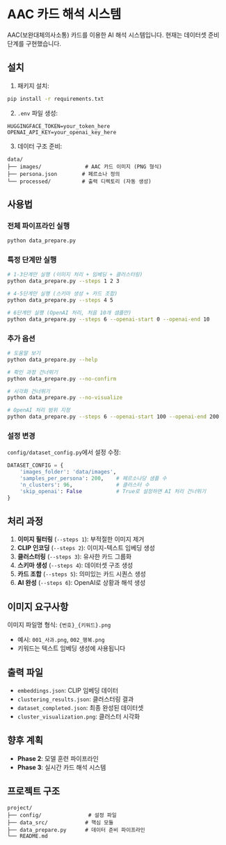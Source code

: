 # AAC 카드 해석 시스템

AAC(보완대체의사소통) 카드를 이용한 AI 해석 시스템입니다. 현재는 데이터셋 준비 단계를 구현했습니다.

## 설치

1. 패키지 설치:
```bash
pip install -r requirements.txt
```

2. `.env` 파일 생성:
```
HUGGINGFACE_TOKEN=your_token_here
OPENAI_API_KEY=your_openai_key_here
```

3. 데이터 구조 준비:
```
data/
├── images/              # AAC 카드 이미지 (PNG 형식)
├── persona.json        # 페르소나 정의
└── processed/          # 출력 디렉토리 (자동 생성)
```

## 사용법

### 전체 파이프라인 실행
```bash
python data_prepare.py
```

### 특정 단계만 실행
```bash
# 1-3단계만 실행 (이미지 처리 + 임베딩 + 클러스터링)
python data_prepare.py --steps 1 2 3

# 4-5단계만 실행 (스키마 생성 + 카드 조합)
python data_prepare.py --steps 4 5

# 6단계만 실행 (OpenAI 처리, 처음 10개 샘플만)
python data_prepare.py --steps 6 --openai-start 0 --openai-end 10
```

### 추가 옵션
```bash
# 도움말 보기
python data_prepare.py --help

# 확인 과정 건너뛰기
python data_prepare.py --no-confirm

# 시각화 건너뛰기
python data_prepare.py --no-visualize

# OpenAI 처리 범위 지정
python data_prepare.py --steps 6 --openai-start 100 --openai-end 200
```

### 설정 변경
`config/dataset_config.py`에서 설정 수정:
```python
DATASET_CONFIG = {
    'images_folder': 'data/images',
    'samples_per_persona': 200,    # 페르소나당 샘플 수
    'n_clusters': 96,              # 클러스터 수
    'skip_openai': False           # True로 설정하면 AI 처리 건너뛰기
}
```

## 처리 과정

1. **이미지 필터링** (`--steps 1`): 부적절한 이미지 제거
2. **CLIP 인코딩** (`--steps 2`): 이미지-텍스트 임베딩 생성
3. **클러스터링** (`--steps 3`): 유사한 카드 그룹화
4. **스키마 생성** (`--steps 4`): 데이터셋 구조 생성
5. **카드 조합** (`--steps 5`): 의미있는 카드 시퀀스 생성
6. **AI 완성** (`--steps 6`): OpenAI로 상황과 해석 생성

## 이미지 요구사항

이미지 파일명 형식: `{번호}_{키워드}.png`
- 예시: `001_사과.png`, `002_행복.png`
- 키워드는 텍스트 임베딩 생성에 사용됩니다

## 출력 파일

- `embeddings.json`: CLIP 임베딩 데이터
- `clustering_results.json`: 클러스터링 결과
- `dataset_completed.json`: 최종 완성된 데이터셋
- `cluster_visualization.png`: 클러스터 시각화

## 향후 계획

- **Phase 2**: 모델 훈련 파이프라인
- **Phase 3**: 실시간 카드 해석 시스템

## 프로젝트 구조

```
project/
├── config/               # 설정 파일
├── data_src/            # 핵심 모듈
├── data_prepare.py      # 데이터 준비 파이프라인
└── README.md
```